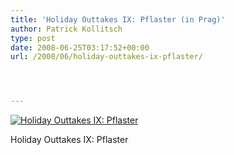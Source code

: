 ```yaml
---
title: 'Holiday Outtakes IX: Pflaster (in Prag)'
author: Patrick Kollitsch
type: post
date: 2008-06-25T03:17:52+00:00
url: /2008/06/holiday-outtakes-ix-pflaster/




---
```

<div class="flickr">
  <a href="http://www.flickr.com/photos/schreibblogade/2610326987/" title="Holiday Outtakes IX: Pflaster"><img src="//farm4.static.flickr.com/3261/2610326987_e34a8b9869.jpg" alt="Holiday Outtakes IX: Pflaster" /></a></p> 
  
  <p>
    Holiday Outtakes IX: Pflaster
  </p>
</div>